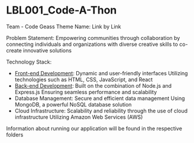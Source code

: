 # LBL001_Code-A-Thon

Team - Code Geass
Theme Name:  Link by Link

Problem Statement:
Empowering communities through collaboration by connecting individuals and organizations with diverse creative skills to co-create innovative solutions

Technology Stack:

- [Front-end Development](https://github.com/Code-Geass-Codeathon/LBL001_Code-A-Thon/tree/main/Frontend):
          Dynamic and user-friendly interfaces
          Utilizing technologies such as HTML, CSS, JavaScript, and React
- [Back-end Development](https://github.com/Code-Geass-Codeathon/LBL001_Code-A-Thon/tree/main/Server):
            Built on the combination of Node.js and Express.js
            Ensuring seamless performance and scalability
- Database Management:
            Secure and efficient data management
            Using MongoDB, a powerful NoSQL database solution
- Cloud Infrastructure:
            Scalability and reliability through the use of cloud infrastructure
            Utilizing Amazon Web Services (AWS)


Information about running our application will be found in the respective folders


